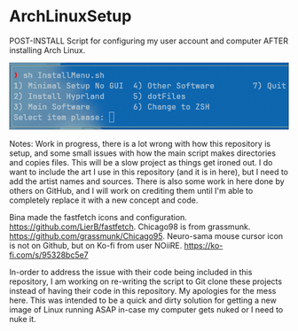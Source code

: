 # ArchLinuxSetup
POST-INSTALL Script for configuring my user account and computer AFTER installing Arch Linux.

![image](https://github.com/marcellofchua/ArchLinuxSetup/blob/main/Screenshot.png)

Notes:
Work in progress, there is a lot wrong with how this repository is setup, and some small issues with how the main script makes directories and copies files.
This will be a slow project as things get ironed out.
I do want to include the art I use in this repository (and it is in here), but I need to add the artist names and sources.
There is also some work in here done by others on GitHub, and I will work on crediting them until I'm able to completely replace it with a new concept and code.

Bina made the fastfetch icons and configuration. https://github.com/LierB/fastfetch.
Chicago98 is from grassmunk. https://github.com/grassmunk/Chicago95.
Neuro-sama mouse cursor icon is not on Github, but on Ko-fi from user NOiiRE. https://ko-fi.com/s/95328bc5e7

In-order to address the issue with their code being included in this repository, I am working on re-writing the script to Git clone these projects instead of having their code in this repository.
My apologies for the mess here. This was intended to be a quick and dirty solution for getting a new image of Linux running ASAP in-case my computer gets nuked or I need to nuke it.
